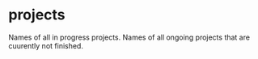 # projects
Names of all in progress projects.
Names of all ongoing projects that are cuurently not finished.
